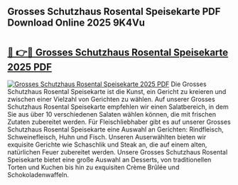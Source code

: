 ## Grosses Schutzhaus Rosental Speisekarte PDF Download Online 2025 9K4Vu

# <h2><a href="http://gc6725z.nevu.top/?p=Grosses+Schutzhaus+Rosental+Speisekarte">🔗 👉🔴 Grosses Schutzhaus Rosental Speisekarte 2025 PDF</a></h2>

[![Grosses Schutzhaus Rosental Speisekarte 2025 PDF](https://i.imgur.com/dBaPXMq.png)](http://gc6725z.nevu.top/?p=Grosses+Schutzhaus+Rosental+Speisekarte)
Die Grosses Schutzhaus Rosental Speisekarte ist die Kunst, ein Gericht zu kreieren und zwischen einer Vielzahl von Gerichten zu wählen. Auf unserer Grosses Schutzhaus Rosental Speisekarte empfehlen wir einen Salatbereich, in dem Sie aus über 10 verschiedenen Salaten wählen können, die mit frischen Zutaten zubereitet werden. Für Fleischliebhaber gibt es auf unserer Grosses Schutzhaus Rosental Speisekarte eine Auswahl an Gerichten: Rindfleisch, Schweinefleisch, Huhn und Fisch. Unseren Auserwählten bieten wir exquisite Gerichte wie Schaschlik und Steak an, die auf einem alten, natürlichen Feuer zubereitet werden. Unsere Grosses Schutzhaus Rosental Speisekarte bietet eine große Auswahl an Desserts, von traditionellen Torten und Kuchen bis hin zu exquisiten Crème Brûlée und Schokoladenwaffeln.
